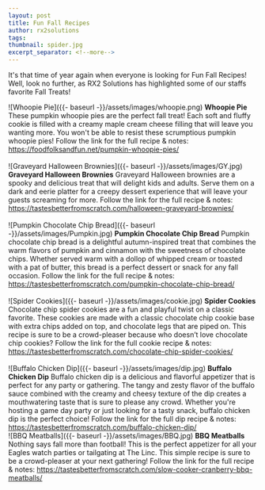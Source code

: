 ```yaml
---
layout: post
title: Fun Fall Recipes
author: rx2solutions
tags: 
thumbnail: spider.jpg
excerpt_separator: <!--more-->
---
```

It's that time of year again when everyone is looking for Fun Fall Recipes! Well, look no further, as RX2 Solutions 
has highlighted some of our staffs favorite Fall Treats!
<!--more-->

![Whoopie Pie]({{- baseurl -}}/assets/images/whoopie.png)
**Whoopie Pie**
These pumpkin whoopie pies are the perfect fall treat! Each soft and fluffy cookie is filled with a creamy maple cream cheese filling that will leave you wanting more. You won't be able to resist these scrumptious pumpkin whoopie pies! Follow the link for the full recipe & notes: https://foodfolksandfun.net/pumpkin-whoopie-pies/ <BR>
<BR>
![Graveyard Halloween Brownies]({{- baseurl -}}/assets/images/GY.jpg)
**Graveyard Halloween Brownies**
Graveyard Halloween brownies are a spooky and delicious treat that will delight kids and adults. Serve them on a dark and eerie platter for a creepy dessert experience that will leave your guests screaming for more. Follow the link for the full recipe & notes: https://tastesbetterfromscratch.com/halloween-graveyard-brownies/ <BR>
<BR>
![Pumpkin Chocolate Chip Bread]({{- baseurl -}}/assets/images/Pumpkin.jpg)
**Pumpkin Chocolate Chip Bread**
Pumpkin chocolate chip bread is a delightful autumn-inspired treat that combines the warm flavors of pumpkin and cinnamon with the sweetness of chocolate chips. Whether served warm with a dollop of whipped cream or toasted with a pat of butter, this bread is a perfect dessert or snack for any fall occasion. Follow the link for the full recipe & notes: https://tastesbetterfromscratch.com/pumpkin-chocolate-chip-bread/ <BR>
<BR>
![Spider Cookies]({{- baseurl -}}/assets/images/cookie.jpg)
**Spider Cookies**
Chocolate chip spider cookies are a fun and playful twist on a classic favorite. These cookies are made with a classic chocolate chip cookie base with extra chips added on top, and chocolate legs that are piped on. This recipe is sure to be a crowd-pleaser because who doesn’t love chocolate chip cookies? Follow the link for the full cookie recipe & notes: https://tastesbetterfromscratch.com/chocolate-chip-spider-cookies/ <BR>
<BR>
![Buffalo Chicken Dip]({{- baseurl -}}/assets/images/dip.jpg)
**Buffalo Chicken Dip**
Buffalo chicken dip is a delicious and flavorful appetizer that is perfect for any party or gathering. The tangy and zesty flavor of the buffalo sauce combined with the creamy and cheesy texture of the dip creates a mouthwatering taste that is sure to please any crowd. Whether you're hosting a game day party or just looking for a tasty snack, buffalo chicken dip is the perfect choice! Follow the link for the full dip recipe & notes: https://tastesbetterfromscratch.com/buffalo-chicken-dip/
<BR>
![BBQ Meatballs]({{- baseurl -}}/assets/images/BBQ.jpg)
**BBQ Meatballs**
Nothing says fall more than football! This is the perfect appetizer for all your Eagles watch parties or tailgating at The Linc. This simple recipe is sure to be a crowd-pleaser at your next gathering! Follow the link for the full recipe & notes: https://tastesbetterfromscratch.com/slow-cooker-cranberry-bbq-meatballs/ <BR>
<BR>
